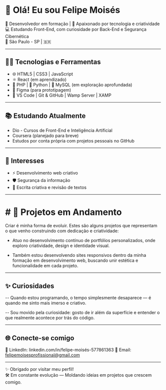 # 👋 Olá! Eu sou Felipe Moisés

🎯 Desenvolvedor em formação | 🚀 Apaixonado por tecnologia e criatividade  
💻 Estudando Front-End, com curiosidade por Back-End e Segurança Cibernética  
📍 São Paulo - SP | 🇧🇷

---

## 👨‍💻 Tecnologias e Ferramentas

- 🌐 HTML5 | CSS3 | JavaScript 
- ⚛️ React (em aprendizado)
- 🐘 PHP | 🐍 Python | 🐬 MySQL (em exploração aprofundada)
- 🎨 Figma (para prototipagem)
- 🧰 VS Code | Git & GitHub | Wamp Server | XAMP

---

## 📚 Estudando Atualmente

- Dio - Cursos de Front-End e Inteligência Artificial
- Coursera (planejado para breve)
- Estudos por conta própria com projetos pessoais no GitHub

---

## 🧠 Interesses

- ⚡ Desenvolvimento web criativo
- 🛡️ Segurança da informação
- 📘 Escrita criativa e revisão de textos


---

# # 🧩 Projetos em Andamento
Criar é minha forma de evoluir. Estes são alguns projetos que representam o que venho construindo com dedicação e criatividade:

- Atuo no desenvolvimento contínuo de portfólios personalizados, onde exploro criatividade, design e identidade visual.

- Também estou desenvolvendo sites responsivos dentro da minha formação em desenvolvimento web, buscando unir estética e funcionalidade em cada projeto.

---

## ✨ Curiosidades

-- Quando estou programando, o tempo simplesmente desaparece — é quando me sinto mais imerso e criativo.

-- Sou movido pela curiosidade: gosto de ir além da superfície e entender o que realmente acontece por trás do código.

---

## 🌐 Conecte-se comigo

🔗 LinkedIn: linkedin.com/in/felipe-moisés-577861363
📧 Email: felipemoisesprofissional@gmail.com

---

✨ Obrigado por visitar meu perfil!  
🛠️ Em constante evolução — Moldando ideias em projetos que crescem comigo.
